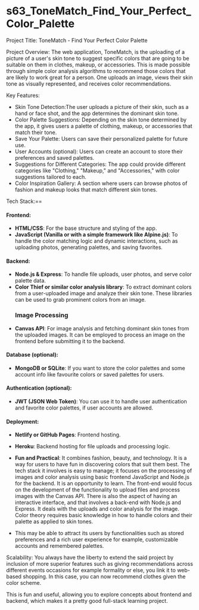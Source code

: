 # s63_ToneMatch_Find_Your_Perfect_Color_Palette
Project Title:
ToneMatch - Find Your Perfect Color Palette

Project Overview:
The web application, ToneMatch, is the uploading of a picture of a user's skin tone to suggest specific colors that are going to be suitable on them in clothes, makeup, or accessories. This is made possible through simple color analysis algorithms to recommend those colors that are likely to work great for a person. One uploads an image, views their skin tone as visually represented, and receives color recommendations.

Key Features:
- Skin Tone Detection:The user uploads a picture of their skin, such as a hand or face shot, and the app determines the dominant skin tone.
- Color Palette Suggestions: Depending on the skin tone determined by the app, it gives users a palette of clothing, makeup, or accessories that match their tone.
- Save Your Palette: Users can save their personalized palette for future use.
- User Accounts (optional): Users can create an account to store their preferences and saved palettes.
- Suggestions for Different Categories: The app could provide different categories like "Clothing," "Makeup," and "Accessories," with color suggestions tailored to each.
- Color Inspiration Gallery: A section where users can browse photos of fashion and makeup looks that match different skin tones.

Tech Stack:==

#### **Frontend:**
- **HTML/CSS**: For the base structure and styling of the app.
- **JavaScript (Vanilla or with a simple framework like Alpine.js)**: To handle the color matching logic and dynamic interactions, such as uploading photos, generating palettes, and saving favorites.
 
#### Backend:
- **Node.js & Express**: To handle file uploads, user photos, and serve color palette data.
- **Color Thief or similar color analysis library**: To extract dominant colors from a user-uploaded image and analyze their skin tone. These libraries can be used to grab prominent colors from an image.
  ### Image Processing
- **Canvas API**: For image analysis and fetching dominant skin tones from the uploaded images. It can be employed to process an image on the frontend before submitting it to the backend.

#### **Database (optional):**
- **MongoDB or SQLite**: If you want to store the color palettes and some account info like favourite colors or saved palettes for users.
 
#### **Authentication (optional):**
- **JWT (JSON Web Token)**: You can use it to handle user authentication and favorite color palettes, if user accounts are allowed.
 
#### **Deployment:**
- **Netlify or GitHub Pages**: Frontend hosting.
- **Heroku**: Backend hosting for file uploads and processing logic.

- **Fun and Practical**: It combines fashion, beauty, and technology. It is a way for users to have fun in discovering colors that suit them best.
  The
 tech stack it involves is easy to manage; it focuses on the processing of images and color analysis using basic frontend JavaScript and Node.js for the backend.
  It is an opportunity to learn.
The front-end would focus on the development of the functionality to upload files and process images with the Canvas API. There is also the aspect of having an interactive interface, and that involves a back-end with Node.js and Express. It deals with the uploads and color analysis for the image.
 Color theory requires basic knowledge in how to handle colors and their palette as applied to skin tones.
* This may be able to attract its users by functionalities such as stored preferences and a rich user experience for example, customizable accounts and remembered palettes.

Scalability: You always have the liberty to extend the said project by inclusion of more superior features such as giving recommendations across different events occasions for example formality or else, you link it to web-based shopping. In this case, you can now recommend clothes given the color scheme.

This is fun and useful, allowing you to explore concepts about frontend and backend, which makes it a pretty good full-stack learning project.
